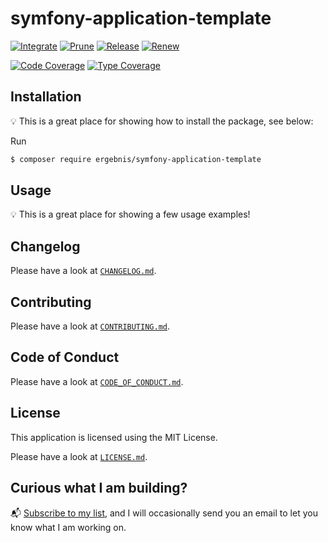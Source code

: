 # symfony-application-template

[![Integrate](https://github.com/ergebnis/symfony-application-template/workflows/Integrate/badge.svg?branch=main)](https://github.com/ergebnis/symfony-application-template/actions)
[![Prune](https://github.com/ergebnis/symfony-application-template/workflows/Prune/badge.svg?branch=main)](https://github.com/ergebnis/symfony-application-template/actions)
[![Release](https://github.com/ergebnis/symfony-application-template/workflows/Release/badge.svg?branch=main)](https://github.com/ergebnis/symfony-application-template/actions)
[![Renew](https://github.com/ergebnis/symfony-application-template/workflows/Renew/badge.svg?branch=main)](https://github.com/ergebnis/symfony-application-template/actions)

[![Code Coverage](https://codecov.io/gh/ergebnis/symfony-application-template/branch/main/graph/badge.svg)](https://codecov.io/gh/ergebnis/symfony-application-template)
[![Type Coverage](https://shepherd.dev/github/ergebnis/symfony-application-template/coverage.svg)](https://shepherd.dev/github/ergebnis/symfony-application-template)

## Installation

:bulb: This is a great place for showing how to install the package, see below:

Run

```sh
$ composer require ergebnis/symfony-application-template
```

## Usage

:bulb: This is a great place for showing a few usage examples!

## Changelog

Please have a look at [`CHANGELOG.md`](CHANGELOG.md).

## Contributing

Please have a look at [`CONTRIBUTING.md`](.github/CONTRIBUTING.md).

## Code of Conduct

Please have a look at [`CODE_OF_CONDUCT.md`](.github/CODE_OF_CONDUCT.md).

## License

This application is licensed using the MIT License.

Please have a look at [`LICENSE.md`](LICENSE.md).

## Curious what I am building?

:mailbox_with_mail: [Subscribe to my list](https://localheinz.com/projects/), and I will occasionally send you an email to let you know what I am working on.
